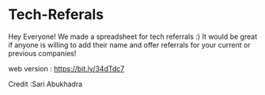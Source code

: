 # Tech-Referals

Hey Everyone! We made a spreadsheet for tech referrals :) It would be great if anyone is willing to add their name and offer referrals for your current or previous companies!

web version : https://bit.ly/34dTdc7

Credit :Sari Abukhadra
